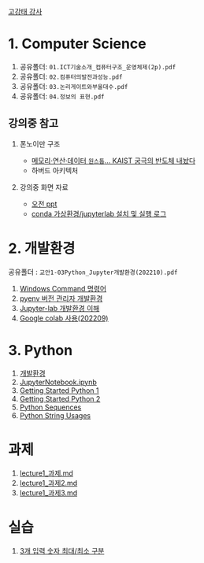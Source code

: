 [고강태 강사](https://gist.github.com/qkboo/c3023b93f858f86809994e5656017e6c)

# 1. Computer Science

  1. 공유폴더: `01.ICT기술소개_컴퓨터구조_운영체제(2p).pdf`
  1. 공유폴더: `02.컴퓨터의발전과성능.pdf`
  2. 공유폴더: `03.논리게이트와부울대수.pdf`
  3. 공유폴더: `04.정보의 표현.pdf`

## 강의중 참고

1. 폰노이만 구조
   - [메모리·연산·데이터 `원스톱`… KAIST 궁극의 반도체 내놨다](http://www.dt.co.kr/contents.html?article_no=2023031402109931731004)
   - 하버드 아키텍처

1. 강의중 화면 자료
   - [오전 ppt](로그20230315오전.pdf)
   - [conda 가상환경/jupyterlab 설치 및 실행 로그](lecture1_cmd.md)


# 2. 개발환경

공유폴더 : `교안1-03Python_Jupyter개발환경(202210).pdf`

  1. [Windows Command 명령어](https://gist.github.com/qkboo/936f542a596c896534b642172bc0c583)
  1. [pyenv 버전 관리자 개발환경](https://gist.github.com/qkboo/f4017234490e1f3fb7326c3b5dfebf40)
  1. [Jupyter-lab 개발환경 이해](https://gist.github.com/qkboo/8f10b26dba2155e4eca5d50de37db0ec)
  1. [Google colab 사용(202209)](https://gist.github.com/qkboo/61ed5bb4bac2b24535a3fb5b220d33ff)


# 3. Python

  1. [개발환경](notebooks/1-00개발환경.ipynb)
  1. [JupyterNotebook.ipynb](notebooks/1-01JupyterNotebook.ipynb)
  3. [Getting Started Python 1](notebooks/1-03Basic1_0.ipynb)
  4. [Getting Started Python 2](notebooks/1-03Basic2.ipynb)
  5. [Python Sequences](notebooks/1-04Sequence_0.ipynb)
  6. [Python String Usages](notebooks/1-05Strings-Usages.ipynb)


# 과제

  1. [lecture1_과제.md](lecture1_과제.md)
  2. [lecture1_과제2.md](lecture1_과제2.md)
  3. [lecture1_과제3.md](lecture1_과제3.md)


# 실습
  1. [3개 입력 숫자 최대/최소 구분](day4_실습_최대최소.png)
 
